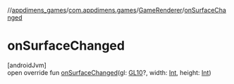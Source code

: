 //[appdimens_games](../../../index.md)/[com.appdimens.games](../index.md)/[GameRenderer](index.md)/[onSurfaceChanged](on-surface-changed.md)

# onSurfaceChanged

[androidJvm]\
open override fun [onSurfaceChanged](on-surface-changed.md)(gl: [GL10](https://developer.android.com/reference/kotlin/javax/microedition/khronos/opengles/GL10.html)?, width: [Int](https://kotlinlang.org/api/core/kotlin-stdlib/kotlin/-int/index.html), height: [Int](https://kotlinlang.org/api/core/kotlin-stdlib/kotlin/-int/index.html))